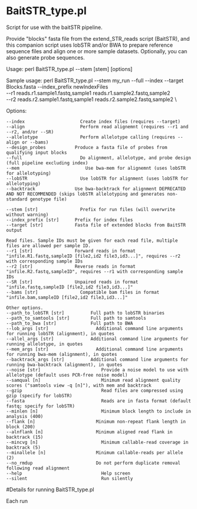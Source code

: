 # BaitSTR_type.pl
Script for use with the baitSTR pipeline.

Provide "blocks" fasta file from the extend_STR_reads script (BaitSTR), and this companion script uses lobSTR and/or BWA to 
prepare reference sequence files and align one or more sample datasets. Optionally, you can also generate probe sequences.

Usage:
	perl BaitSTR_type.pl --stem [stem] [options]

Sample usage:
	perl BaitSTR_type.pl --stem my_run --full --index --target Blocks.fasta --index_prefix newIndexFiles \
  	--r1 reads.r1.sample1.fastq,sample1 reads.r1.sample2.fastq,sample2 \
  	--r2 reads.r2.sample1.fastq,sample1 reads.r2.sample2.fastq,sample2 \

Options:

	--index			            Create index files (requires --target)
	--align			            Perform read alignemnt (requires --r1 and --r2, and/or --SR)
	--allelotype		        Perform allelotype calling (requires --align or --bams)
	--design_probes		      Produce a fasta file of probes from qualifying input blocks
	--full			            Do alignment, allelotype, and probe design (full pipeline excluding index)
	--mem			              Use bwa-mem for alignemnt (uses lobSTR for allelotyping)
	--lobSTR		            Use lobSTR for alignment (uses lobSTR for allelotyping)
	--backtrack		          Use bwa-backtrack for alignment DEPRECATED AND NOT RECOMMENDED (skips lobSTR allelotyping and generates non-standard genotype file)
	
	--stem [str]		        Prefix for run files (will overwrite without warning)
	--index_prefix [str]	  Prefix for index files
	--target [str]		      Fasta file of extended blocks from BaitSTR output

  	Read files. Sample IDs must be given for each read file, multiple files are allowed per sample ID.
	--r1 [str]		          Forward reads in format "infile.R1.fastq,sampleID [file2,id2 file3,id3...]", requires --r2 with corresponding sample IDs
	--r2 [str]		          Reverse reads in format "infile.R2.fastq,sampleID", requires --r1 with corresponding sample IDs
	--SR [str]		          Unpaired reads in format "infile.fastq,sampleID [file2,id2 file3,id3...]"
	--bams [str]		        Compatible bam files in format "infile.bam,sampleID [file2,id2 file3,id3...]"
	
	Other options.
	--path_to_lobSTR [str]		    Full path to lobSTR binaries
	--path_to_samtools [str]	    Full path to samtools
	--path_to_bwa [str]		        Full path to BWA
	--lob_args [str]		          Additional command line arguments for running lobSTR (alignment), in quotes
	--allel_args [str]		        Additional command line arguments for running allelotype, in quotes
	--mem_args [str]		          Additional command line arguments for running bwa-mem (alignment), in quotes
	--backtrack_args [str]		    Additional command line arguments for running bwa-backtrack (alignment), in quotes
	--noise [str]			            Provide a noise model to use with allelotype (default uses PCR-free noise model)
	--samqual [n]			            Minimum read alignment quality scores ("samtools view -q [n]"), with mem and backtrack
	--gzip				                Read files are compressed using gzip (specify for lobSTR)
	--fasta				                Reads are in fasta format (default fastq; specify for lobSTR)
	--minlen [n]			            Minimum block length to include in analysis (400)
	--flank [n]			              Minimum non-repeat flank length in block (200)
	--alnflank [n]			          Minimum aligned read flank in backtrack (15)
	--mincvg [n]			            Minimum callable-read coverage in backtrack (5)
	--minallele [n]			          Minimum callable-reads per allele (2)
	--no_rmdup			              Do not perform duplicate removal following read alignment
	--help				                Help screen
	--silent			                Run silently

#Details for running BaitSTR_type.pl

Each run 
